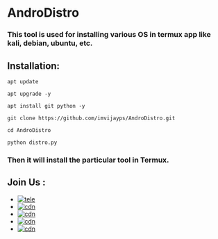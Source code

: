 # AndroDistro
### This tool is used for installing various OS in termux app like kali, debian, ubuntu, etc.

## Installation:
```
apt update
```
```
apt upgrade -y
```
```
apt install git python -y
```
```
git clone https://github.com/imvijayps/AndroDistro.git
```
```
cd AndroDistro
```
```
python distro.py
```

### Then it will install the particular tool in Termux.

## Join Us :

- [![tele](https://img.shields.io/badge/Telegram-Join%20Telegram%20Group-blue.svg?logo=telegram)](https://telegram.me/HackenCodeDiscuss)
- [![cdn](https://img.shields.io/badge/LinkedIn-Connect%20on%20LinkedIn-blue.svg?logo=linkedin)](https://linkedin.com/in/imvijayps)
- [![cdn](https://img.shields.io/badge/GitHub-Follow%20on%20GitHub-inactive.svg?logo=github)](https://github.com/imvijayps)
- [![cdn](https://img.shields.io/badge/Twitter-Follow%20on%20Twitter-informational.svg?logo=twitter)](https://twitter.com/imvijayps)
- [![cdn](https://img.shields.io/badge/Instagram-Follow%20on%20Instagram-important.svg?logo=instagram)](https://instagram.com/imvijayps)
